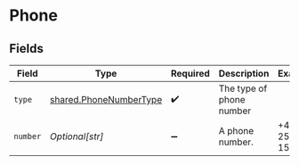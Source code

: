 # Phone


## Fields

| Field                                                            | Type                                                             | Required                                                         | Description                                                      | Example                                                          |
| ---------------------------------------------------------------- | ---------------------------------------------------------------- | ---------------------------------------------------------------- | ---------------------------------------------------------------- | ---------------------------------------------------------------- |
| `type`                                                           | [shared.PhoneNumberType](../../models/shared/phonenumbertype.md) | :heavy_check_mark:                                               | The type of phone number                                         |                                                                  |
| `number`                                                         | *Optional[str]*                                                  | :heavy_minus_sign:                                               | A phone number.                                                  | +44 25691 154789                                                 |